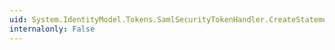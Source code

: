 ```yaml
---
uid: System.IdentityModel.Tokens.SamlSecurityTokenHandler.CreateStatements(System.IdentityModel.Tokens.SecurityTokenDescriptor)
internalonly: False
---
```

